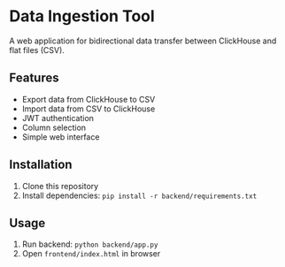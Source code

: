 # Data Ingestion Tool

A web application for bidirectional data transfer between ClickHouse and flat files (CSV).

## Features
- Export data from ClickHouse to CSV
- Import data from CSV to ClickHouse
- JWT authentication
- Column selection
- Simple web interface

## Installation
1. Clone this repository
2. Install dependencies: `pip install -r backend/requirements.txt`

## Usage
1. Run backend: `python backend/app.py`
2. Open `frontend/index.html` in browser
